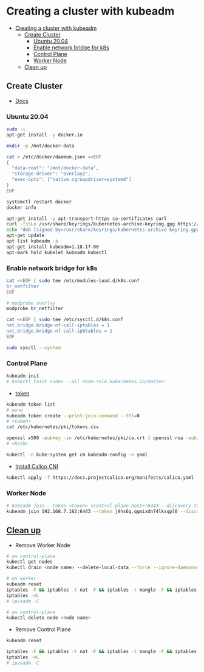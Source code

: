 # Creating a cluster with kubeadm

- [Creating a cluster with kubeadm](#creating-a-cluster-with-kubeadm)
  - [Create Cluster](#create-cluster)
    - [Ubuntu 20.04](#ubuntu-2004)
    - [Enable network bridge for k8s](#enable-network-bridge-for-k8s)
    - [Control Plane](#control-plane)
    - [Worker Node](#worker-node)
  - [Clean up](#clean-up)

## Create Cluster

- [Docs](https://kubernetes.io/docs/setup/production-environment/tools/kubeadm/create-cluster-kubeadm/)

### Ubuntu 20.04

```bash
sudo -i
apt-get install -y docker.io
```

```bash
mkdir -p /mnt/docker-data

cat > /etc/docker/daemon.json <<EOF
{
  "data-root": "/mnt/docker-data",
  "storage-driver": "overlay2",
  "exec-opts": ["native.cgroupdriver=systemd"]
}
EOF
```

```bash
systemctl restart docker
docker info
```

```bash
apt-get install -y apt-transport-https ca-certificates curl
curl -fsSLo /usr/share/keyrings/kubernetes-archive-keyring.gpg https://packages.cloud.google.com/apt/doc/apt-key.gpg
echo "deb [signed-by=/usr/share/keyrings/kubernetes-archive-keyring.gpg] https://apt.kubernetes.io/ kubernetes-xenial main" | sudo tee /etc/apt/sources.list.d/kubernetes.list
apt-get update
apt list kubeadm -a
apt-get install kubeadm=1.18.17-00
apt-mark hold kubelet kubeadm kubectl
```

### Enable network bridge for k8s

```bash
cat <<EOF | sudo tee /etc/modules-load.d/k8s.conf
br_netfilter
EOF

# modprobe overlay
modprobe br_netfilter

cat <<EOF | sudo tee /etc/sysctl.d/k8s.conf
net.bridge.bridge-nf-call-iptables = 1
net.bridge.bridge-nf-call-ip6tables = 1
EOF

sudo sysctl --system
```

### Control Plane

```bash
kubeadm init
# kubectl taint nodes --all node-role.kubernetes.io/master-
```

- [token](https://kubernetes.io/docs/reference/setup-tools/kubeadm/kubeadm-token/)

```bash
kubeadm token list
# none
kubeadm token create --print-join-command --ttl=0
# <token>
cat /etc/kubernetes/pki/tokens.csv
```

```bash
openssl x509 -pubkey -in /etc/kubernetes/pki/ca.crt | openssl rsa -pubin -outform der 2>/dev/null | openssl dgst -sha256 -hex | sed 's/^.* //'
# <hash>
```

```bash
kubectl -n kube-system get cm kubeadm-config -o yaml
```

- [Install Calico CNI](https://docs.projectcalico.org/getting-started/kubernetes/self-managed-onprem/onpremises)

```bash
kubectl apply -f https://docs.projectcalico.org/manifests/calico.yaml
```

### Worker Node

```bash
# kubeadm join --token <token> <control-plane-host>:6443 --discovery-token-ca-cert-hash sha256:<hash>
kubeadm join 192.168.7.182:6443 --token j9hs6q.qqmixdn74lksqpl0 --discovery-token-ca-cert-hash sha256:3c18620c7b79f2c90a9268ea0c322536fa0b4c8b4bb5b0f34fb702b321436585
```

## [Clean up](https://kubernetes.io/docs/setup/production-environment/tools/kubeadm/create-cluster-kubeadm/#tear-down)

- Remove Worker Node

```bash
# on control-plane
kubectl get nodes
kubectl drain <node name> --delete-local-data --force --ignore-daemonsets
```

```bash
# on worker
kubeadm reset
iptables -F && iptables -t nat -F && iptables -t mangle -F && iptables -X
iptables -vL
# ipvsadm -C
```

```bash
# on control-plane
kubectl delete node <node name>
```

- Remove Control Plane

```bash
kubeadm reset
```

```bash
iptables -F && iptables -t nat -F && iptables -t mangle -F && iptables -X
iptables -vL
# ipvsadm -C
```
